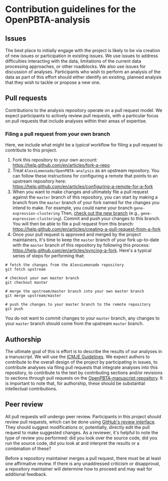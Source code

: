 # Contribution guidelines for the OpenPBTA-analysis

## Issues

The best place to initially engage with the project is likely to be via creation of new issues or participation in existing issues.
We use issues to address difficulties interacting with the data, limitations of the current data processing approaches, or other roadblocks.
We also use issues for discussion of analyses.
Participants who wish to perform an analysis of the data as part of this effort should either identify an existing, planned analysis that they wish to tackle or propose a new one.

## Pull requests

Contributions to the analysis repository operate on a pull request model.
We expect participants to actively review pull requests, with a particular focus on pull requests that include analyses within their areas of expertise.

### Filing a pull request from your own branch

Here, we include what might be a _typical_ workflow for filing a pull request to contribute to this project.

1. Fork this repository to your own account: https://help.github.com/en/articles/fork-a-repo
2. Treat `AlexsLemonade/OpenPBTA-analysis` as an upstream repository. 
You can follow these instructions for configuring a remote that points to an upstream repository here: https://help.github.com/en/articles/configuring-a-remote-for-a-fork
3. When you want to make changes and ultimately file a pull request against the `master` branch of this repository, you can start by making a branch from the `master` branch of your fork named for the changes you intend to make. 
For example, you could name your branch `gene-expression-clustering` 
Then, [check out the new branch](https://gist.github.com/markSci5/5916003) (e.g., `gene-expression-clustering`).
Commit and push your changes to this branch. 
You will then be able to file a pull request from this branch: https://help.github.com/en/articles/creating-a-pull-request-from-a-fork
4. Once your pull request is approved and merged by the project maintainers, it's time to keep the `master` branch of your fork up-to-date with the `master` branch of this repository by following this process: https://help.github.com/en/articles/syncing-a-fork.
Here's a typical series of steps for performing that:
```
# fetch the changes from the AlexsLemonade repository
git fetch upstream

# checkout your own master branch
git checkout master

# merge the upstream/master branch into your own master branch
git merge upstream/master

# push the changes to your master branch to the remote repository
git push
```
You do not want to commit changes to your `master` branch, any changes to your `master` branch should come from the upstream `master` branch.

## Authorship

The ultimate goal of this is effort is to describe the results of our analyses in a manuscript.
We will use the [ICMJE Guidelines](http://www.icmje.org/recommendations/browse/roles-and-responsibilities/defining-the-role-of-authors-and-contributors.html).
We expect authors to contribute to the overall design of the project by participating in issues, to contribute analyses via filing pull requests that integrate analyses into this repository, to contribute to the text by contributing sections and/or revisions to sections through pull requests on the [OpenPBTA-manuscript repository](https://github.com/AlexsLemonade/OpenPBTA-manuscript/).
It is important to note that, for authorship, these should be substantial intellectual contributions.

## Peer review

All pull requests will undergo peer review.
Participants in this project should review pull requests, which can be done using [GitHub's review interface](https://help.github.com/articles/about-pull-request-reviews/ "GitHub: about pull request reviews").
They should suggest modifications or, potentially, directly edit the pull request to make suggested changes.
As a reviewer, it's helpful to note the type of review you performed: did you look over the source code, did you run the source code, did you look at and interpret the results or a combination of these?

Before a repository maintainer merges a pull request, there must be at least one affirmative review.
If there is any unaddressed criticism or disapproval, a repository maintainer will determine how to proceed and may wait for additional feedback.
